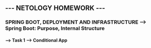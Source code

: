 ## --- NETOLOGY HOMEWORK ---
### SPRING BOOT, DEPLOYMENT AND INFRASTRUCTURE --> Spring Boot: Purpose, Internal Structure


#### --> Task 1 --> Conditional App

